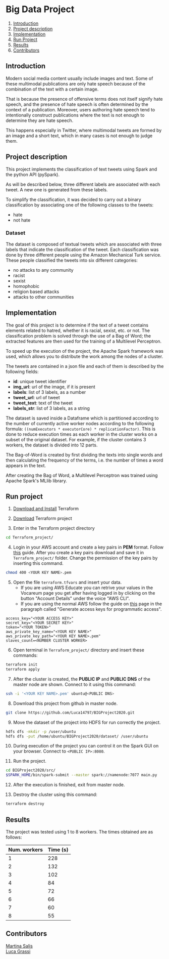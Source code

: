# Big Data Project

1. [Introduction](#Introduction)
2. [Project description](#Project-description)
3. [Implementation](#Implementation)
4. [Run Project](#Run-project)
5. [Results](#Results)
3. [Contributors](#Contributors)

## Introduction

Modern social media content usually include images and text. Some of these multimodal publications are only hate speech because of the combination of the text with a certain image. 

That is because the presence of offensive terms does not itself signify hate speech, and the presence of hate speech is often determined by the context of a publication. Moreover, users authoring hate speech tend to intentionally construct publications where the text is not enough to determine they are hate speech. 

This happens especially in Twitter, where multimodal tweets are formed by an image and a short text, which in many cases is not enough to judge them.

## Project description

This project implements the classification of text tweets using Spark and the python API (pySpark).

As will be described below, three different labels are associated with each tweet. A new one is generated from these labels.

To simplify the classification, it was decided to carry out a binary classification by associating one of the following classes to the tweets: 
* hate
* not hate

### Dataset

The dataset is composed of textual tweets which are associated with three labels that indicate the classification of the tweet. Each classification was done by three different people using the Amazon Mechanical Turk service. These people classified the tweets into six different categories: 
* no attacks to any community
* racist
* sexist
* homophobic
* religion based attacks 
* attacks to other communities

## Implementation

The goal of this project is to determine if the text of a tweet contains elements related to hatred, whether it is racial, sexist, etc. or not.
The classification problem is solved through the use of a Bag of Word; the extracted features are then used for the training of a Multilevel Perceptron.

To speed up the execution of the project, the Apache Spark framework was used, which allows you to distribute the work among the nodes of a cluster.

The tweets are contained in a json file and each of them is described by the following fields:
* **id**: unique tweet identifier
* **img_url**: url of the image, if it is present
* **labels**: list of 3 labels, as a number
* **tweet_url**: url of tweet
* **tweet_text**: text of the tweet
* **labels_str**: list of 3 labels, as a string

The dataset is saved inside a Dataframe which is partitioned according to the number of currently 
active worker nodes according to the following formula: ```((numExecutors * executorCore) * replicationFactor)```.
This is done to reduce execution times as each worker in the cluster works on a subset of the original dataset. 
For example, if the cluster contains 3 workers, the dataset is divided into 12 parts.

The Bag-of-Word is created by first dividing the texts into single words and then calculating the frequency of the terms,
i.e. the number of times a word appears in the text.

After creating the Bag of Word, a Multilevel Perceptron was trained using Apache Spark's MLlib library.

## Run project

1. [Download and Install](https://learn.hashicorp.com/tutorials/terraform/install-cli?in=terraform/aws-get-started) Terraform


2. [Download](https://github.com/martinasalis/Terraform_project) Terraform project


3. Enter in the Terraform project directory
```bash
cd Terraform_project/
```

4. Login in your AWS account and create a key pairs in **PEM** format.
   Follow [this](https://docs.aws.amazon.com/AWSEC2/latest/UserGuide/ec2-key-pairs.html#having-ec2-create-your-key-pair) guide.
   After you create a key pairs download and save it in ```Terraform_project/``` folder. 
   Change the permission of the key pairs by inserting this command.
```bash
chmod 400 <YOUR KEY NAME>.pem
```
   

5. Open the file ```terraform.tfvars``` and insert your data.
    * If you are using AWS Educate you can retrive your values in the Vocareum page you get after having logged in by clicking on the button "Account Details" under the voice "AWS CLI".
    * If you are using the normal AWS follow the guide on [this](https://aws.amazon.com/it/blogs/security/how-to-find-update-access-keys-password-mfa-aws-management-console/) page in the paragraph called "Generate access keys for programmatic access".
```
access_key="<YOUR ACCESS KEY>"
secret_key="<YOUR SECRET KEY>"
token="<YOUR TOKEN>"
aws_private_key_name="<YOUR KEY NAME>"
aws_private_key_path="<YOUR KEY NAME>.pem"
slaves_count=<NUMBER CLUSTER WORKER>
```

6. Open terminal in ```Terraform_project/``` directory and insert these commands:
```bash
terraform init
terraform apply
```

7. After the cluster is created, the **PUBLIC IP** and **PUBLIC DNS** of the master node are shown.
   Connect to it using this command:
```bash
ssh -i '<YOUR KEY NAME>.pem' ubuntu@<PUBLIC DNS>
```

8. Download this project from github in master node.
```bash
git clone https://github.com/Luca14797/BIGProject2020.git
```

9. Move the dataset of the project into HDFS for run correctly the project.
```bash
hdfs dfs -mkdir -p /user/ubuntu
hdfs dfs -put /home/ubuntu/BIGProject2020/dataset/ /user/ubuntu
```

10. During execution of the project you can control it on the Spark GUI on your browser. 
    Connect to ```<PUBLIC IP>:8080```.
    

11. Run the project.
```bash
cd BIGProject2020/src/
$SPARK_HOME/bin/spark-submit --master spark://namenode:7077 main.py
```

12. After the execution is finished, exit from master node.


13. Destroy the cluster using this command:
```bash
terraform destroy
```

## Results
The project was tested using 1 to 8 workers. The times obtained are as follows:

|   Num. workers    |   Time (s)    |
|---    |---    |
|   1   |   228 |
|   2   |   132 |
|   3   |   102 |
|   4   |   84  |
|   5   |   72  |
|   6   |   66  |
|   7   |   60  |
|   8   |   55  |

## Contributors
[Martina Salis](https://github.com/martinasalis) <br/>
[Luca Grassi](https://github.com/Luca14797)
